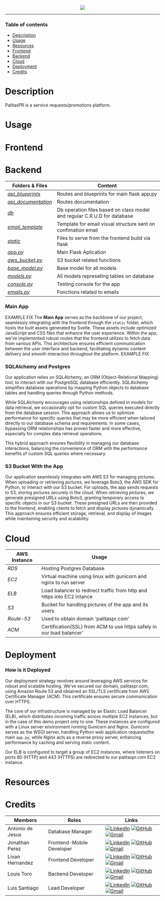 
<p align="center">
  <img src="https://github.com/Lusanco/PalitasPR/blob/development/pre-main/frontend/public/logoLight.svg" />
</p>

<hr>

<h3>Table of contents</h3>

- [Description](#description)
- [Usage](#usage)
- [Resources](#resources)
- [Frontend](#frontend)
- [Backend](#backend)
- [Cloud](#cloud)
- [Deployment](#deployment)
- [Credits](#credits)


<h1>Description</h1>

<p>
  PalitasPR is a service requests/promotions platform.
</p>

<h1>Usage</h1>

<h1>Frontend</h1>

<h1>Backend</h1>

| Folders & Files                                         | Content                                                                           |
| -------------------------------------------------- | --------------------------------------------------------------------------------- | 
| [_api_blueprints_](backend/api_blueprints)                         | Routes and blueprints for main flask app.py                                         |     
| [_api_documentation_](backend/api_documentation) | Routes documentation |
| [_db_](backend/db)        | Db operation files based on class model and regular C.R.U.D for database                                    |
| [_email_template_](backend/email_template)            | Template for email visual structure sent on confimation email                               |
| [_static_](models/user.py)                        | Files to serve from the frontend build via flask                                             |
| [_app.py_](backend/app.py)                        | Main Flask Aplication                                          |
| [_aws_bucket.py_](backend/aws_bucket.py)                      | S3 bucket related functions                                           |
| [_base_model.py_](backend/base_model.py)                    | Base model for all models                                          |
| [_models.py_](backend/models.py)                      | All models represeting tables on database                                           |
| [_console.py_](backend/console.py)                  | Testing console for the app                                             |
| [_emails.py_](backend/emails.py)                                  | Functions related to emails                                        |

### Main App
EXAMPLE FIX The **Main App** serves as the backbone of our project, seamlessly integrating with the frontend through the `static` folder, which hosts the built assets generated by Svelte. These assets include optimized JavaScript and CSS files that enhance the user experience. Within the app, we've implemented robust routes that the frontend utilizes to fetch data from various APIs. This architecture ensures efficient communication between the user interface and backend, facilitating dynamic content delivery and smooth interaction throughout the platform. EXAMPLE FIX

### SQLAlchemy and Postgres
Our application relies on SQLAlchemy, an ORM (Object-Relational Mapping) tool, to interact with our PostgreSQL database efficiently. SQLAlchemy simplifies database operations by mapping Python objects to database tables and handling queries through Python methods.

While SQLAlchemy encourages using relationships defined in models for data retrieval, we occasionally opt for custom SQL queries executed directly from the database session. This approach allows us to optimize performance for specific queries that may be more efficient when tailored directly to our database schema and requirements. In some cases, bypassing ORM relationships has proven faster and more effective, especially for complex data retrieval operations.

This hybrid approach ensures flexibility in managing our database interactions, balancing the convenience of ORM with the performance benefits of custom SQL queries where necessary.

### S3 Bucket With the App
Our application seamlessly integrates with AWS S3 for managing pictures. When uploading or retrieving pictures, we leverage Boto3, the AWS SDK for Python, to interact with our S3 bucket. For uploads, the app sends requests to S3, storing pictures securely in the cloud. When retrieving pictures, we generate presigned URLs using Boto3, granting temporary access to specific objects in our S3 bucket. These presigned URLs are then provided to the frontend, enabling clients to fetch and display pictures dynamically. This approach ensures efficient storage, retrieval, and display of images while maintaining security and scalability.

<h1>Cloud</h1>

| AWS Instance                                         | Usage                                                                        |
| -------------------------------------------------- | --------------------------------------------------------------------------------- | 
| _RDS_                      | Hosting Postgres Database                         |
| _EC2_ | Virtual machine using linux with gunicorn and nginx to run server |
| _ELB_ | Load balancer to redirect traffic from http and https into EC2 intance |
| _S3_ | Bucket for handling pictures of the app and its users|
| _Route-53_ | Used to obtain domain 'palitaspr.com'|
| _ACM_ | Certification(SSL) from ACM to use https safely in our load balancer'|


<h1>Deployment</h1>

### How is it Deployed
Our deployment strategy revolves around leveraging AWS services for robust and scalable hosting. We've secured our domain, palitaspr.com, using Amazon Route 53 and obtained an SSL/TLS certificate from AWS Certificate Manager (ACM). This certificate ensures secure communication over HTTPS.

The core of our infrastructure is managed by an Elastic Load Balancer (ELB), which distributes incoming traffic across multiple EC2 instances, but in the case of this demo project only to one. These instances are configured with a Linux server environment running Gunicorn and Nginx. Gunicorn serves as the WSGI server, handling Python web application requests(the main `app.py`, while Nginx acts as a reverse proxy server, enhancing performance by caching and serving static content.

Our ELB is configured to target a group of EC2 instances, where listeners on ports 80 (HTTP) and 443 (HTTPS) are redirected to our palitaspr.com EC2 instance.

<h1>Resources</h1>

<h1>Credits</h1>

<!-- [![GitHub](https://img.shields.io/badge/github-%23121011.svg?style=for-the-badge&logo=github&logoColor=white)]
[![Gmail](https://img.shields.io/badge/Gmail-D14836?style=for-the-badge&logo=gmail&logoColor=white)]
[![LinkedIn](https://img.shields.io/badge/linkedin-%230077B5.svg?style=for-the-badge&logo=linkedin&logoColor=white)] -->

<div align="center">

| Members          | Roles | Links                               |                             
|------------------|-------|-------------------------------------|
| Antonio de Jesus | Database Manager | [![LinkedIn](https://img.shields.io/badge/linkedin-%230077B5.svg?style=for-the-badge&logo=linkedin&logoColor=white)](https://www.linkedin.com/in/antonio-de-jesus-santiago-851890296/) [![GitHub](https://img.shields.io/badge/github-%23121011.svg?style=for-the-badge&logo=github&logoColor=white)](https://github.com/antoniofdjs) [![Gmail](https://img.shields.io/badge/Gmail-D14836?style=for-the-badge&logo=gmail&logoColor=white)](mailto:antoniofdjs@gmail.com) |  
| Jonathan Perez   | Frontend-Mobile Developer | [![LinkedIn](https://img.shields.io/badge/linkedin-%230077B5.svg?style=for-the-badge&logo=linkedin&logoColor=white)](https://www.linkedin.com/in/prodjohnper) [![GitHub](https://img.shields.io/badge/github-%23121011.svg?style=for-the-badge&logo=github&logoColor=white)](https://github.com/prodjohnper) [![Gmail](https://img.shields.io/badge/Gmail-D14836?style=for-the-badge&logo=gmail&logoColor=white)](mailto:prodjohnper@gmail.com) 
| Livan Hernandez  | Frontend Developer | [![LinkedIn](https://img.shields.io/badge/linkedin-%230077B5.svg?style=for-the-badge&logo=linkedin&logoColor=white)](https://www.linkedin.com/in/livan-hernandez-baba4a190/) [![GitHub](https://img.shields.io/badge/github-%23121011.svg?style=for-the-badge&logo=github&logoColor=white)](https://github.com/livanhernandez) [![Gmail](https://img.shields.io/badge/Gmail-D14836?style=for-the-badge&logo=gmail&logoColor=white)](mailto:livanhernandez9@gmail.com) 
| Louis Toro       | Backend Developer | [![LinkedIn](https://img.shields.io/badge/linkedin-%230077B5.svg?style=for-the-badge&logo=linkedin&logoColor=white)](https://www.linkedin.com/in/louis-s-toro-rosario-32b8088a/) [![GitHub](https://img.shields.io/badge/github-%23121011.svg?style=for-the-badge&logo=github&logoColor=white)](https://github.com/ltoro9) [![Gmail](https://img.shields.io/badge/Gmail-D14836?style=for-the-badge&logo=gmail&logoColor=white)](mailto:louistororosario@gmail.com) 
| Luis Santiago    | Lead Developer | [![LinkedIn](https://img.shields.io/badge/linkedin-%230077B5.svg?style=for-the-badge&logo=linkedin&logoColor=white)](https://www.linkedin.com/in/lusanco/) [![GitHub](https://img.shields.io/badge/github-%23121011.svg?style=for-the-badge&logo=github&logoColor=white)](https://github.com/lusanco) [![Gmail](https://img.shields.io/badge/Gmail-D14836?style=for-the-badge&logo=gmail&logoColor=white)](mailto:lasc1026@gmail.com) 

</div>
